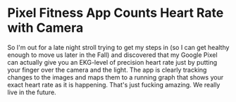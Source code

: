 # Pixel Fitness App Counts Heart Rate with Camera

So I'm out for a late night stroll trying to get my steps in (so I can
get healthy enough to move us later in the Fall) and discovered that my
Google Pixel can actually give you an EKG-level of precision heart rate
just by putting your finger over the camera and the light. The app is
clearly tracking changes to the images and maps them to a running graph
that shows your exact heart rate as it is happening. That's just fucking
amazing. We really live in the future.

